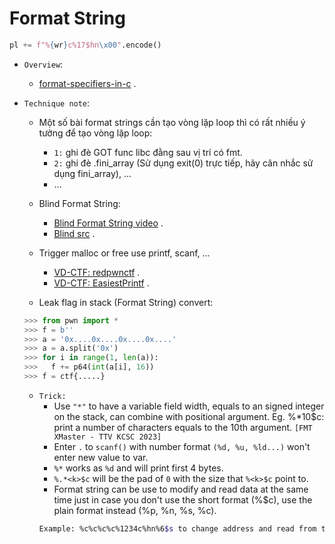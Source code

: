 # Format String

```python
pl += f"%{wr}c%17$hn\x00".encode()
```

- `Overview`:
    * [format-specifiers-in-c](https://www.tutorialspoint.com/format-specifiers-in-c) .

- `Technique note`:
    * Một số bài format strings cần tạo vòng lặp loop thì có rất nhiều ý tưởng để tạo vòng lặp loop: 
         + `1:` ghi đè GOT func libc đằng sau vị trí có fmt.
         + `2:` ghi đè .fini_array (Sử dụng exit(0) trực tiếp, hãy cân nhắc sử dụng fini_array), ...
         + ...
    * Blind Format String:
        + [Blind Format String video](https://www.youtube.com/watch?v=XuzuFUGuQv0) .
        + [Blind src](https://github.com/beerpwn/ctf/tree/master/2019/redpwn_ctf/black_echo) .
    * Trigger malloc or free use printf, scanf, ...
        + [VD-CTF: redpwnctf](https://scavengersecurity.com/posts/redpwnctf-simultaneity/) .
        + [VD-CTF: EasiestPrintf](https://poning.me/2017/03/23/EasiestPrintf/#:~:text=Leak%20the%20libc%20address%20from%20the%20arbitrary%20read.,the%20input.%20The%20full%20script%20is%20as%20follows) .

    * Leak flag in stack (Format String) convert:

    ```python
    >>> from pwn import *
    >>> f = b''
    >>> a = '0x....0x....0x....0x....'
    >>> a = a.split('0x')
    >>> for i in range(1, len(a)):
    >>>   f += p64(int(a[i], 16))
    >>> f = ctf{.....}
    ```
    * `Trick: `
       + Use `"*"` to have a variable field width, equals to an signed integer on the stack, can combine with positional argument. Eg. %*10$c: print a number of characters equals to the 10th argument. `[FMT XMaster - TTV KCSC 2023]`
       + Enter `.` to `scanf()` with number format `(%d, %u, %ld...)` won't enter new value to var.
       + `%*` works as `%d` and will print first 4 bytes.
       + `%.*<k>$c` will be the pad of `0` with the size that `%<k>$c` point to.
       + Format string can be use to modify and read data at the same time just in case you don't use the short format (%<k>$c), use the plain format instead (%p, %n, %s, %c).
       ```bash
       Example: %c%c%c%c%1234c%hn%6$s to change address and read from that changed address.
       ```
